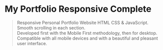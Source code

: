 # My Portfolio Responsive Complete
> Responsive Personal Portfolio Website HTML CSS & JavaScript.</br>
> Smooth scrolling in each section.</br>
> Developed first with the Mobile First methodology, then for desktop.</br>
> Compatible with all mobile devices and with a beautiful and pleasant user interface.</br>

